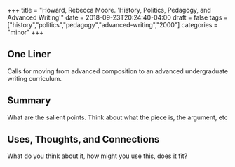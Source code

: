+++
title = "Howard, Rebecca Moore. 'History, Politics, Pedagogy, and Advanced Writing'"
date = 2018-09-23T20:24:40-04:00
draft = false
tags = ["history","politics","pedagogy","advanced-writing","2000"]
categories = "minor"
+++
## One Liner
Calls for moving from advanced composition to an advanced undergraduate writing curriculum.

## Summary
What are the salient points. Think about what the piece is, the argument, etc

## Uses, Thoughts, and Connections
What do you think about it, how might you use this, does it fit?
